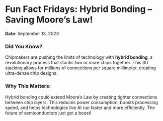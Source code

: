 # Fun Fact Fridays: Hybrid Bonding – Saving Moore’s Law!

**Date**: September 13, 2023  

### Did You Know?  
Chipmakers are pushing the limits of technology with **hybrid bonding**, a revolutionary process that stacks two or more chips together. This 3D stacking allows for millions of connections per square millimeter, creating ultra-dense chip designs.

### Why This Matters:
Hybrid bonding could extend Moore’s Law by creating tighter connections between chip layers. This reduces power consumption, boosts processing speed, and helps technologies like AI run faster and more efficiently. The future of semiconductors just got a boost!
